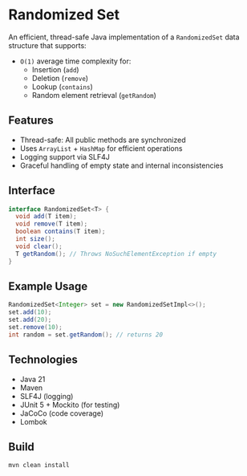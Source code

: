 # Randomized Set

An efficient, thread-safe Java implementation of a `RandomizedSet` data structure that supports:

- `O(1)` average time complexity for:
    - Insertion (`add`)
    - Deletion (`remove`)
    - Lookup (`contains`)
    - Random element retrieval (`getRandom`)

## Features

- Thread-safe: All public methods are synchronized
- Uses `ArrayList` + `HashMap` for efficient operations
- Logging support via SLF4J
- Graceful handling of empty state and internal inconsistencies

## Interface

```java
interface RandomizedSet<T> {
  void add(T item);
  void remove(T item);
  boolean contains(T item);
  int size();
  void clear();
  T getRandom(); // Throws NoSuchElementException if empty
}
````

## Example Usage

```java
RandomizedSet<Integer> set = new RandomizedSetImpl<>();
set.add(10);
set.add(20);
set.remove(10);
int random = set.getRandom(); // returns 20
```

## Technologies

* Java 21
* Maven
* SLF4J (logging)
* JUnit 5 + Mockito (for testing)
* JaCoCo (code coverage)
* Lombok

## Build

```bash
mvn clean install
```
